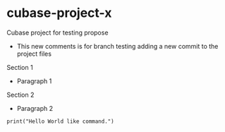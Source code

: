 # cubase-project-x
Cubase project for testing propose

- This new comments is for branch testing adding a new commit to the project files

Section 1

 - Paragraph 1

Section 2

 - Paragraph 2

```
print("Hello World like command.")

```

